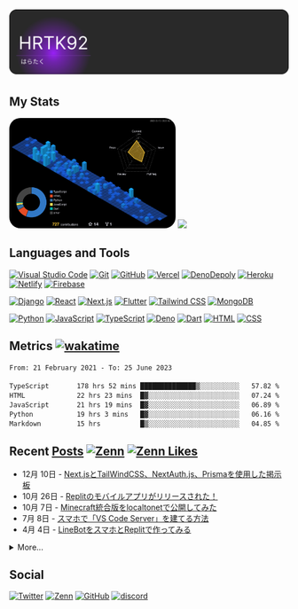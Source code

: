 
# ![header](./gh-header.svg)

## My Stats

<img src="./profile-3d-contrib/profile-night-view.svg" style="border-radius: 20px" alt="profile-night-rainbow" width="300" /> <!--START_SECTION:lapras-card-->
<a href="https://lapras.com/public/hrtk92" target="_blank" rel="noopener noreferrer"><img src="https://lapras-card-generator.vercel.app/api/svg?e=3.5&b=2.85&i=2.81&b1=%23020E27&b2=%230E5593&i1=%23030E21&i2=%231688BF&l=en" width="400" ></a>
<!--END_SECTION:lapras-card-->

## Languages and Tools

[![Visual Studio Code](https://img.shields.io/badge/Visual%20Studio%20Code-007ACC?style=flat-square&logo=visual-studio-code&logoColor=white)](https://code.visualstudio.com/)
[![Git](https://img.shields.io/badge/Git-F05032?style=flat-square&logo=git&logoColor=white)](https://git-scm.com/)
[![GitHub](https://img.shields.io/badge/GitHub-181717?style=flat-square&logo=github&logoColor=white)](https://giyhub.com)
[![Vercel](https://img.shields.io/badge/Vercel-000000?style=flat-square&logo=vercel&logoColor=white)](https://vercel.com/)
[![DenoDepoly](https://img.shields.io/badge/DenoDepoly-000000?style=flat-square&logo=deno&logoColor=white)](https://deno.com/)
[![Heroku](https://img.shields.io/badge/Heroku-430098?style=flat-square&logo=heroku&logoColor=white)](https://www.heroku.com/)
[![Netlify](https://img.shields.io/badge/Netlify-00C7B7?style=flat-square&logo=netlify&logoColor=white)](https://www.netlify.com/)
[![Firebase](https://img.shields.io/badge/Firebase-FFCA28?style=flat-square&logo=firebase&logoColor=black)](https://firebase.google.com/)

[![Django](https://img.shields.io/badge/Django-092E20?style=flat-square&logo=django&logoColor=white)](https://www.djangoproject.com/)
[![React](https://img.shields.io/badge/React-61DAFB?style=flat-square&logo=react&logoColor=black)](https://reactjs.org/)
[![Next.js](https://img.shields.io/badge/Next.js-000000?style=flat-square&logo=next.js&logoColor=white)](https://nextjs.org/)
[![Flutter](https://img.shields.io/badge/Flutter-02569B?style=flat-square&logo=flutter&logoColor=white)](https://flutter.dev/)
[![Tailwind CSS](https://img.shields.io/badge/Tailwind%20CSS-38B2AC?style=flat-square&logo=tailwind-css&logoColor=white)](https://tailwindcss.com/)
[![MongoDB](https://img.shields.io/badge/MongoDB-4EA94B?style=flat-square&logo=mongodb&logoColor=white)](https://www.mongodb.com/)

[![Python](https://img.shields.io/badge/Python-3776AB?style=flat-square&logo=python&logoColor=white)](https://www.python.org/)
[![JavaScript](https://img.shields.io/badge/JavaScript-F7DF1E?style=flat-square&logo=javascript&logoColor=black)](https://www.javascript.com/)
[![TypeScript](https://img.shields.io/badge/TypeScript-3178C6?style=flat-square&logo=typescript&logoColor=white)](https://www.typescriptlang.org/)
[![Deno](https://img.shields.io/badge/Deno-000000?style=flat-square&logo=deno&logoColor=white)](https://deno.land/)
[![Dart](https://img.shields.io/badge/Dart-0175C2?style=flat-square&logo=dart&logoColor=white)](https://dart.dev/)
[![HTML](https://img.shields.io/badge/HTML-E34F26?style=flat-square&logo=html5&logoColor=white)](https://html.spec.whatwg.org/)
[![CSS](https://img.shields.io/badge/CSS-1572B6?style=flat-square&logo=css3&logoColor=white)](https://www.w3.org/Style/CSS/Overview.en.html)

## Metrics [![wakatime](https://wakatime.com/badge/user/a5982a45-0a0b-4188-88f9-ac9be4d26133.svg)](https://wakatime.com/@a5982a45-0a0b-4188-88f9-ac9be4d26133)
<!--START_SECTION:waka-->

```txt
From: 21 February 2021 - To: 25 June 2023

TypeScript       178 hrs 52 mins ██████████████▒░░░░░░░░░░   57.82 %
HTML             22 hrs 23 mins  █▓░░░░░░░░░░░░░░░░░░░░░░░   07.24 %
JavaScript       21 hrs 19 mins  █▓░░░░░░░░░░░░░░░░░░░░░░░   06.89 %
Python           19 hrs 3 mins   █▓░░░░░░░░░░░░░░░░░░░░░░░   06.16 %
Markdown         15 hrs          █▒░░░░░░░░░░░░░░░░░░░░░░░   04.85 %
```

<!--END_SECTION:waka-->

## Recent [Posts](https://github.com/HRTK92/zenn.dev) [![Zenn](https://img.shields.io/badge/Zenn-hrtk92-blue?style=flat-square&logo=zenn)](https://zenn.dev/hrtk92) [![Zenn Likes](https://zenn.badge.nikaera.com/s/hrtk92/likes?style=flat-square)](https://zenn.dev/hrtk92) 

<!-- feed start -->
- 12月 10日 - [Next.jsとTailWindCSS、NextAuth.js、Prismaを使用した掲示板](https://zenn.dev/hrtk92/articles/github-next-boards?utm_source=github)
- 10月 26日 - [Replitのモバイルアプリがリリースされた！](https://zenn.dev/hrtk92/articles/replit-mobile-app?utm_source=github)
- 10月 7日 - [Minecraft統合版をlocaltonetで公開してみた](https://zenn.dev/hrtk92/articles/mc-server-localtonet?utm_source=github)
- 7月 8日 - [スマホで「VS Code Server」を建てる方法](https://zenn.dev/hrtk92/articles/termux-vscode-server?utm_source=github)
- 4月 4日 - [LineBotをスマホとReplitで作ってみる](https://zenn.dev/hrtk92/articles/line-bot-on-replit?utm_source=github)
<!-- feed end -->
<details>
<summary>More...</summary>

[![Zenn](https://github-readme-blog-score-shota1995m.vercel.app/api/get_zenn_score?zennId=hrtk92)](https://zenn.dev/hrtk92)

</details>

## Social

[![Twitter](https://img.shields.io/badge/Twitter-hrtk92-blue?style=flat-square&logo=twitter)](https://twitter.com/hrtk92)
[![Zenn](https://img.shields.io/badge/Zenn-hrtk92-blue?style=flat-square&logo=zenn)](https://zenn.dev/hrtk92)
[![GitHub](https://img.shields.io/badge/GitHub-HRTK92-blue?style=flat-square&logo=github)](https://github.com/HRTK92)
[![discord](https://img.shields.io/badge/Discord-%E3%81%AF%E3%82%89%E3%81%9F%E3%81%8F%233270-blue?style=flat-square&logo=discord&color=blueviolet)](https://discord.com/users/618332297275375636)
